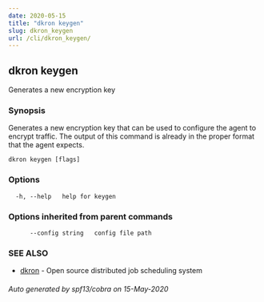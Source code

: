 ```yaml
---
date: 2020-05-15
title: "dkron keygen"
slug: dkron_keygen
url: /cli/dkron_keygen/
---
```

## dkron keygen

Generates a new encryption key

### Synopsis

Generates a new encryption key that can be used to configure the
  agent to encrypt traffic. The output of this command is already
  in the proper format that the agent expects.

```
dkron keygen [flags]
```

### Options

```
  -h, --help   help for keygen
```

### Options inherited from parent commands

```
      --config string   config file path
```

### SEE ALSO

* [dkron](/cli/dkron/)	 - Open source distributed job scheduling system

###### Auto generated by spf13/cobra on 15-May-2020
